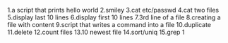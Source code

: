 1.a script that prints hello world
2.smiley
3.cat etc/passwd
4.cat two files
5.display last 10 lines
6.display first 10 lines
7.3rd line of a file
8.creating a file with content
9.script that writes a command into a file
10.duplicate
11.delete
12.count files
13.10 newest file
14.sort/uniq
15.grep 1 

